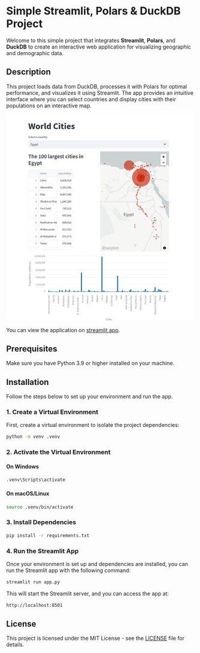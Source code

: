 
# Simple Streamlit, Polars & DuckDB Project

Welcome to this simple project that integrates **Streamlit**, **Polars**, and **DuckDB** to create an interactive web application for visualizing geographic and demographic data.

## Description

This project loads data from DuckDB, processes it with Polars for optimal performance, and visualizes it using Streamlit. The app provides an intuitive interface where you can select countries and display cities with their populations on an interactive map.

![image](./img/app.png)

You can view the application on [streamlit app](https://florentfgrs-world-cities-dataviz-app-u8sofi.streamlit.app/).

## Prerequisites

Make sure you have Python 3.9 or higher installed on your machine. 

## Installation

Follow the steps below to set up your environment and run the app.

### 1. Create a Virtual Environment

First, create a virtual environment to isolate the project dependencies:

```bash
python -m venv .venv
```

### 2. Activate the Virtual Environment

#### On Windows

```bash
.venv\Scripts\activate
```

#### On macOS/Linux

```bash
source .venv/bin/activate
```

### 3. Install Dependencies

```bash
pip install -r requirements.txt
```

### 4. Run the Streamlit App

Once your environment is set up and dependencies are installed, you can run the Streamlit app with the following command:

```bash
streamlit run app.py
```

This will start the Streamlit server, and you can access the app at:

```html
http://localhost:8501
```

## License

This project is licensed under the MIT License - see the [LICENSE](LICENSE) file for details.

